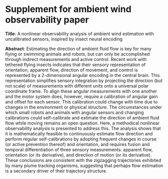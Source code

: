 # Supplement for ambient wind observability paper

<b>Title</b>: A nonlinear observability analysis of ambient wind estimation with uncalibrated sensors, inspired by insect neural encoding

<b>Abstract</b>: Estimating the direction of ambient fluid flow is key for many flying or swimming animals and robots, but can only be accomplished through indirect measurements and active control. Recent work with tethered flying insects indicates that their sensory representation of orientation, apparent flow, direction of movement, and control is represented by a 2-dimensional angular encoding in the central brain. This representation simplifies sensory integration by projecting the direction (but not scale) of measurements with different units onto a universal polar coordinate frame. To align these angular measurements with one another and the motor system does, however, require a calibration of angular gain and offset for each sensor. This calibration could change with time due to changes in the environment or physical structure. The circumstances under which small robots and animals with angular sensors and changing calibrations could self-calibrate and estimate the direction of ambient fluid flow while moving remains an open question. Here, a methodical nonlinear observability analysis is presented to address this. The analysis shows that it is mathematically feasible to continuously estimate flow direction and perform regular self-calibrations by adopting frequent changes in course (or active prevention thereof) and orientation, and requires fusion and temporal differentiation of three sensory measurements: apparent flow, orientation (or its derivative), and direction of motion (or its derivative). These conclusions are consistent with the zigzagging trajectories exhibited by many plume tracking organisms, suggesting that perhaps flow estimation is a secondary driver of their trajectory structure.
